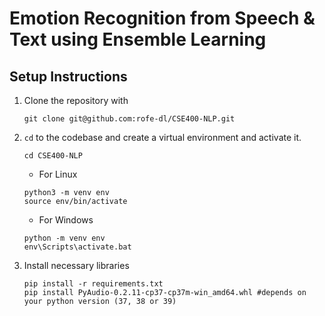 # Emotion Recognition from Speech & Text using Ensemble Learning

## Setup Instructions

1. Clone the repository with 
    ```
    git clone git@github.com:rofe-dl/CSE400-NLP.git
    ```
1. `cd` to the codebase and create a virtual environment and activate it.
    ```
    cd CSE400-NLP
    ```
    * For Linux
    ```
    python3 -m venv env
    source env/bin/activate
    ```
    * For Windows
    ```
    python -m venv env
    env\Scripts\activate.bat
    ```
1. Install necessary libraries
    ```
    pip install -r requirements.txt
    pip install PyAudio-0.2.11-cp37-cp37m-win_amd64.whl #depends on your python version (37, 38 or 39)
    ```

